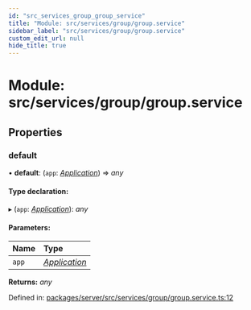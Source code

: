 ```yaml
---
id: "src_services_group_group_service"
title: "Module: src/services/group/group.service"
sidebar_label: "src/services/group/group.service"
custom_edit_url: null
hide_title: true
---
```


# Module: src/services/group/group.service

## Properties

### default

• **default**: (`app`: [*Application*](src_declarations.md#application)) => *any*

#### Type declaration:

▸ (`app`: [*Application*](src_declarations.md#application)): *any*

#### Parameters:

Name | Type |
:------ | :------ |
`app` | [*Application*](src_declarations.md#application) |

**Returns:** *any*

Defined in: [packages/server/src/services/group/group.service.ts:12](https://github.com/xr3ngine/xr3ngine/blob/7650c2bea/packages/server/src/services/group/group.service.ts#L12)
